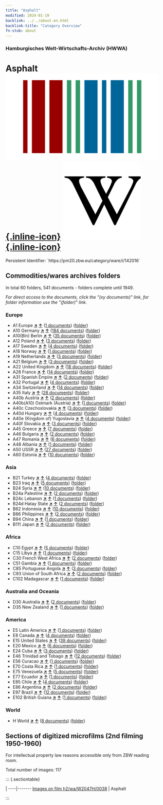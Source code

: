 ```yaml
---
title: "Asphalt"
modified: 2024-01-19
backlink: ../../about.en.html
backlink-title: "Category Overview"
fn-stub: about
---
```


### Hamburgisches Welt-Wirtschafts-Archiv (HWWA)

# Asphalt &#160; [![Wikidata](/images/Wikidata-logo.svg "Wikidata"){.inline-icon}](http://www.wikidata.org/entity/Q189259) [![Wikipedia](/images/Wikipedia-W.svg "Wikipedia"){.inline-icon}](https://en.wikipedia.org/wiki/Asphalt_concrete)

<div class="hint">Persistent Identifier: `https://pm20.zbw.eu/category/ware/i/142016`</div>







## Commodities/wares archives folders







In total 60 folders, 541 documents - folders complete until 1949.

_For direct access to the documents, click the "(xy documents)" link, for folder information use the "(folder)" link._



### Europe

- A1 Europe [**&nearr;**](../../../geo/i/140892/about.en.html "Europe (all folders)") [**&uarr;**](../../../geo/about.en.html#A1 "Country category system") (<a href="https://pm20.zbw.eu/iiifview/folder/wa/142016,140892" title="about: Asphalt : Europe" target="_blank">1 documents</a>) ([folder](../../../../folder/wa/1420xx/142016/1408xx/140892/about.en.html))
- A10 Germany [**&nearr;**](../../../geo/i/126128/about.en.html "Germany (all folders)") [**&uarr;**](../../../geo/about.en.html#A10 "Country category system") (<a href="https://pm20.zbw.eu/iiifview/folder/wa/142016,126128" title="about: Asphalt : Germany" target="_blank">184 documents</a>) ([folder](../../../../folder/wa/1420xx/142016/1261xx/126128/about.en.html))
- A10(Bln) Berlin [**&nearr;**](../../../geo/i/140933/about.en.html "Berlin (all folders)") [**&uarr;**](../../../geo/about.en.html#A10(Bln) "Country category system") (<a href="https://pm20.zbw.eu/iiifview/folder/wa/142016,140933" title="about: Asphalt : Berlin" target="_blank">35 documents</a>) ([folder](../../../../folder/wa/1420xx/142016/1409xx/140933/about.en.html))
- A12 Poland [**&nearr;**](../../../geo/i/140962/about.en.html "Poland (all folders)") [**&uarr;**](../../../geo/about.en.html#A12 "Country category system") (<a href="https://pm20.zbw.eu/iiifview/folder/wa/142016,140962" title="about: Asphalt : Poland" target="_blank">3 documents</a>) ([folder](../../../../folder/wa/1420xx/142016/1409xx/140962/about.en.html))
- A17 Sweden [**&nearr;**](../../../geo/i/140968/about.en.html "Sweden (all folders)") [**&uarr;**](../../../geo/about.en.html#A17 "Country category system") (<a href="https://pm20.zbw.eu/iiifview/folder/wa/142016,140968" title="about: Asphalt : Sweden" target="_blank">4 documents</a>) ([folder](../../../../folder/wa/1420xx/142016/1409xx/140968/about.en.html))
- A18 Norway [**&nearr;**](../../../geo/i/140969/about.en.html "Norway (all folders)") [**&uarr;**](../../../geo/about.en.html#A18 "Country category system") (<a href="https://pm20.zbw.eu/iiifview/folder/wa/142016,140969" title="about: Asphalt : Norway" target="_blank">1 documents</a>) ([folder](../../../../folder/wa/1420xx/142016/1409xx/140969/about.en.html))
- A19 Netherlands [**&nearr;**](../../../geo/i/140970/about.en.html "Netherlands (all folders)") [**&uarr;**](../../../geo/about.en.html#A19 "Country category system") (<a href="https://pm20.zbw.eu/iiifview/folder/wa/142016,140970" title="about: Asphalt : Netherlands" target="_blank">3 documents</a>) ([folder](../../../../folder/wa/1420xx/142016/1409xx/140970/about.en.html))
- A21 Belgium [**&nearr;**](../../../geo/i/140972/about.en.html "Belgium (all folders)") [**&uarr;**](../../../geo/about.en.html#A21 "Country category system") (<a href="https://pm20.zbw.eu/iiifview/folder/wa/142016,140972" title="about: Asphalt : Belgium" target="_blank">3 documents</a>) ([folder](../../../../folder/wa/1420xx/142016/1409xx/140972/about.en.html))
- A22 United Kingdom [**&nearr;**](../../../geo/i/140974/about.en.html "United Kingdom (all folders)") [**&uarr;**](../../../geo/about.en.html#A22 "Country category system") (<a href="https://pm20.zbw.eu/iiifview/folder/wa/142016,140974" title="about: Asphalt : United Kingdom" target="_blank">18 documents</a>) ([folder](../../../../folder/wa/1420xx/142016/1409xx/140974/about.en.html))
- A28 France [**&nearr;**](../../../geo/i/140982/about.en.html "France (all folders)") [**&uarr;**](../../../geo/about.en.html#A28 "Country category system") (<a href="https://pm20.zbw.eu/iiifview/folder/wa/142016,140982" title="about: Asphalt : France" target="_blank">14 documents</a>) ([folder](../../../../folder/wa/1420xx/142016/1409xx/140982/about.en.html))
- A31 Spanish Empire [**&nearr;**](../../../geo/i/140986/about.en.html "Spanish Empire (all folders)") [**&uarr;**](../../../geo/about.en.html#A31 "Country category system") (<a href="https://pm20.zbw.eu/iiifview/folder/wa/142016,140986" title="about: Asphalt : Spanish Empire" target="_blank">2 documents</a>) ([folder](../../../../folder/wa/1420xx/142016/1409xx/140986/about.en.html))
- A32 Portugal [**&nearr;**](../../../geo/i/140987/about.en.html "Portugal (all folders)") [**&uarr;**](../../../geo/about.en.html#A32 "Country category system") (<a href="https://pm20.zbw.eu/iiifview/folder/wa/142016,140987" title="about: Asphalt : Portugal" target="_blank">4 documents</a>) ([folder](../../../../folder/wa/1420xx/142016/1409xx/140987/about.en.html))
- A34 Switzerland [**&nearr;**](../../../geo/i/141007/about.en.html "Switzerland (all folders)") [**&uarr;**](../../../geo/about.en.html#A34 "Country category system") (<a href="https://pm20.zbw.eu/iiifview/folder/wa/142016,141007" title="about: Asphalt : Switzerland" target="_blank">14 documents</a>) ([folder](../../../../folder/wa/1420xx/142016/1410xx/141007/about.en.html))
- A35 Italy [**&nearr;**](../../../geo/i/141008/about.en.html "Italy (all folders)") [**&uarr;**](../../../geo/about.en.html#A35 "Country category system") (<a href="https://pm20.zbw.eu/iiifview/folder/wa/142016,141008" title="about: Asphalt : Italy" target="_blank">28 documents</a>) ([folder](../../../../folder/wa/1420xx/142016/1410xx/141008/about.en.html))
- A40b Austria [**&nearr;**](../../../geo/i/141731/about.en.html "Austria (all folders)") [**&uarr;**](../../../geo/about.en.html#A40b "Country category system") (<a href="https://pm20.zbw.eu/iiifview/folder/wa/142016,141731" title="about: Asphalt : Austria" target="_blank">2 documents</a>) ([folder](../../../../folder/wa/1420xx/142016/1417xx/141731/about.en.html))
- A40b(A10) Ostmark (Austria) [**&nearr;**](../../../geo/i/163025/about.en.html "Ostmark (Austria) (all folders)") [**&uarr;**](../../../geo/about.en.html#A40b(A10) "Country category system") (<a href="https://pm20.zbw.eu/iiifview/folder/wa/142016,163025" title="about: Asphalt : Ostmark (Austria)" target="_blank">1 documents</a>) ([folder](../../../../folder/wa/1420xx/142016/1630xx/163025/about.en.html))
- A40c Czechoslovakia [**&nearr;**](../../../geo/i/141022/about.en.html "Czechoslovakia (all folders)") [**&uarr;**](../../../geo/about.en.html#A40c "Country category system") (<a href="https://pm20.zbw.eu/iiifview/folder/wa/142016,141022" title="about: Asphalt : Czechoslovakia" target="_blank">3 documents</a>) ([folder](../../../../folder/wa/1420xx/142016/1410xx/141022/about.en.html))
- A40d Hungary [**&nearr;**](../../../geo/i/141025/about.en.html "Hungary (all folders)") [**&uarr;**](../../../geo/about.en.html#A40d "Country category system") (<a href="https://pm20.zbw.eu/iiifview/folder/wa/142016,141025" title="about: Asphalt : Hungary" target="_blank">4 documents</a>) ([folder](../../../../folder/wa/1420xx/142016/1410xx/141025/about.en.html))
- A40e (Kingdom of) Yugoslavia [**&nearr;**](../../../geo/i/141028/about.en.html "(Kingdom of) Yugoslavia (all folders)") [**&uarr;**](../../../geo/about.en.html#A40e "Country category system") (<a href="https://pm20.zbw.eu/iiifview/folder/wa/142016,141028" title="about: Asphalt : (Kingdom of) Yugoslavia" target="_blank">4 documents</a>) ([folder](../../../../folder/wa/1420xx/142016/1410xx/141028/about.en.html))
- A40f Slovakia [**&nearr;**](../../../geo/i/141029/about.en.html "Slovakia (all folders)") [**&uarr;**](../../../geo/about.en.html#A40f "Country category system") (<a href="https://pm20.zbw.eu/iiifview/folder/wa/142016,141029" title="about: Asphalt : Slovakia" target="_blank">3 documents</a>) ([folder](../../../../folder/wa/1420xx/142016/1410xx/141029/about.en.html))
- A45 Greece [**&nearr;**](../../../geo/i/141037/about.en.html "Greece (all folders)") [**&uarr;**](../../../geo/about.en.html#A45 "Country category system") (<a href="https://pm20.zbw.eu/iiifview/folder/wa/142016,141037" title="about: Asphalt : Greece" target="_blank">7 documents</a>) ([folder](../../../../folder/wa/1420xx/142016/1410xx/141037/about.en.html))
- A46 Bulgaria [**&nearr;**](../../../geo/i/141039/about.en.html "Bulgaria (all folders)") [**&uarr;**](../../../geo/about.en.html#A46 "Country category system") (<a href="https://pm20.zbw.eu/iiifview/folder/wa/142016,141039" title="about: Asphalt : Bulgaria" target="_blank">2 documents</a>) ([folder](../../../../folder/wa/1420xx/142016/1410xx/141039/about.en.html))
- A47 Romania [**&nearr;**](../../../geo/i/141040/about.en.html "Romania (all folders)") [**&uarr;**](../../../geo/about.en.html#A47 "Country category system") (<a href="https://pm20.zbw.eu/iiifview/folder/wa/142016,141040" title="about: Asphalt : Romania" target="_blank">6 documents</a>) ([folder](../../../../folder/wa/1420xx/142016/1410xx/141040/about.en.html))
- A48 Albania [**&nearr;**](../../../geo/i/141041/about.en.html "Albania (all folders)") [**&uarr;**](../../../geo/about.en.html#A48 "Country category system") (<a href="https://pm20.zbw.eu/iiifview/folder/wa/142016,141041" title="about: Asphalt : Albania" target="_blank">1 documents</a>) ([folder](../../../../folder/wa/1420xx/142016/1410xx/141041/about.en.html))
- A50 USSR [**&nearr;**](../../../geo/i/141043/about.en.html "USSR (all folders)") [**&uarr;**](../../../geo/about.en.html#A50 "Country category system") (<a href="https://pm20.zbw.eu/iiifview/folder/wa/142016,141043" title="about: Asphalt : USSR" target="_blank">27 documents</a>) ([folder](../../../../folder/wa/1420xx/142016/1410xx/141043/about.en.html))
- A60 Estonia [**&nearr;**](../../../geo/i/141052/about.en.html "Estonia (all folders)") [**&uarr;**](../../../geo/about.en.html#A60 "Country category system") (<a href="https://pm20.zbw.eu/iiifview/folder/wa/142016,141052" title="about: Asphalt : Estonia" target="_blank">10 documents</a>) ([folder](../../../../folder/wa/1420xx/142016/1410xx/141052/about.en.html))

### Asia

- B21 Turkey [**&nearr;**](../../../geo/i/141111/about.en.html "Turkey (all folders)") [**&uarr;**](../../../geo/about.en.html#B21 "Country category system") (<a href="https://pm20.zbw.eu/iiifview/folder/wa/142016,141111" title="about: Asphalt : Turkey" target="_blank">4 documents</a>) ([folder](../../../../folder/wa/1420xx/142016/1411xx/141111/about.en.html))
- B23 Iraq [**&nearr;**](../../../geo/i/141113/about.en.html "Iraq (all folders)") [**&uarr;**](../../../geo/about.en.html#B23 "Country category system") (<a href="https://pm20.zbw.eu/iiifview/folder/wa/142016,141113" title="about: Asphalt : Iraq" target="_blank">5 documents</a>) ([folder](../../../../folder/wa/1420xx/142016/1411xx/141113/about.en.html))
- B24 Syria [**&nearr;**](../../../geo/i/141114/about.en.html "Syria (all folders)") [**&uarr;**](../../../geo/about.en.html#B24 "Country category system") (<a href="https://pm20.zbw.eu/iiifview/folder/wa/142016,141114" title="about: Asphalt : Syria" target="_blank">10 documents</a>) ([folder](../../../../folder/wa/1420xx/142016/1411xx/141114/about.en.html))
- B24a Palestine [**&nearr;**](../../../geo/i/141115/about.en.html "Palestine (all folders)") [**&uarr;**](../../../geo/about.en.html#B24a "Country category system") (<a href="https://pm20.zbw.eu/iiifview/folder/wa/142016,141115" title="about: Asphalt : Palestine" target="_blank">2 documents</a>) ([folder](../../../../folder/wa/1420xx/142016/1411xx/141115/about.en.html))
- B24c Lebanon [**&nearr;**](../../../geo/i/141117/about.en.html "Lebanon (all folders)") [**&uarr;**](../../../geo/about.en.html#B24c "Country category system") (<a href="https://pm20.zbw.eu/iiifview/folder/wa/142016,141117" title="about: Asphalt : Lebanon" target="_blank">1 documents</a>) ([folder](../../../../folder/wa/1420xx/142016/1411xx/141117/about.en.html))
- B24d Hatay State [**&nearr;**](../../../geo/i/141155/about.en.html "Hatay State (all folders)") [**&uarr;**](../../../geo/about.en.html#B24d "Country category system") (<a href="https://pm20.zbw.eu/iiifview/folder/wa/142016,141155" title="about: Asphalt : Hatay State" target="_blank">2 documents</a>) ([folder](../../../../folder/wa/1420xx/142016/1411xx/141155/about.en.html))
- B62 Indonesia [**&nearr;**](../../../geo/i/141218/about.en.html "Indonesia (all folders)") [**&uarr;**](../../../geo/about.en.html#B62 "Country category system") (<a href="https://pm20.zbw.eu/iiifview/folder/wa/142016,141218" title="about: Asphalt : Indonesia" target="_blank">10 documents</a>) ([folder](../../../../folder/wa/1420xx/142016/1412xx/141218/about.en.html))
- B86 Philippines [**&nearr;**](../../../geo/i/141240/about.en.html "Philippines (all folders)") [**&uarr;**](../../../geo/about.en.html#B86 "Country category system") (<a href="https://pm20.zbw.eu/iiifview/folder/wa/142016,141240" title="about: Asphalt : Philippines" target="_blank">2 documents</a>) ([folder](../../../../folder/wa/1420xx/142016/1412xx/141240/about.en.html))
- B94 China [**&nearr;**](../../../geo/i/141253/about.en.html "China (all folders)") [**&uarr;**](../../../geo/about.en.html#B94 "Country category system") (<a href="https://pm20.zbw.eu/iiifview/folder/wa/142016,141253" title="about: Asphalt : China" target="_blank">1 documents</a>) ([folder](../../../../folder/wa/1420xx/142016/1412xx/141253/about.en.html))
- B111 Japan [**&nearr;**](../../../geo/i/141272/about.en.html "Japan (all folders)") [**&uarr;**](../../../geo/about.en.html#B111 "Country category system") (<a href="https://pm20.zbw.eu/iiifview/folder/wa/142016,141272" title="about: Asphalt : Japan" target="_blank">2 documents</a>) ([folder](../../../../folder/wa/1420xx/142016/1412xx/141272/about.en.html))

### Africa

- C10 Egypt [**&nearr;**](../../../geo/i/141336/about.en.html "Egypt (all folders)") [**&uarr;**](../../../geo/about.en.html#C10 "Country category system") (<a href="https://pm20.zbw.eu/iiifview/folder/wa/142016,141336" title="about: Asphalt : Egypt" target="_blank">5 documents</a>) ([folder](../../../../folder/wa/1420xx/142016/1413xx/141336/about.en.html))
- C15 Libya [**&nearr;**](../../../geo/i/141339/about.en.html "Libya (all folders)") [**&uarr;**](../../../geo/about.en.html#C15 "Country category system") (<a href="https://pm20.zbw.eu/iiifview/folder/wa/142016,141339" title="about: Asphalt : Libya" target="_blank">1 documents</a>) ([folder](../../../../folder/wa/1420xx/142016/1413xx/141339/about.en.html))
- C30 French West Africa [**&nearr;**](../../../geo/i/141361/about.en.html "French West Africa (all folders)") [**&uarr;**](../../../geo/about.en.html#C30 "Country category system") (<a href="https://pm20.zbw.eu/iiifview/folder/wa/142016,141361" title="about: Asphalt : French West Africa" target="_blank">2 documents</a>) ([folder](../../../../folder/wa/1420xx/142016/1413xx/141361/about.en.html))
- C51 Gambia [**&nearr;**](../../../geo/i/141400/about.en.html "Gambia (all folders)") [**&uarr;**](../../../geo/about.en.html#C51 "Country category system") (<a href="https://pm20.zbw.eu/iiifview/folder/wa/142016,141400" title="about: Asphalt : Gambia" target="_blank">1 documents</a>) ([folder](../../../../folder/wa/1420xx/142016/1414xx/141400/about.en.html))
- C85 Portuguese Angola [**&nearr;**](../../../geo/i/141449/about.en.html "Portuguese Angola (all folders)") [**&uarr;**](../../../geo/about.en.html#C85 "Country category system") (<a href="https://pm20.zbw.eu/iiifview/folder/wa/142016,141449" title="about: Asphalt : Portuguese Angola" target="_blank">3 documents</a>) ([folder](../../../../folder/wa/1420xx/142016/1414xx/141449/about.en.html))
- C93 Union of South Africa [**&nearr;**](../../../geo/i/141454/about.en.html "Union of South Africa (all folders)") [**&uarr;**](../../../geo/about.en.html#C93 "Country category system") (<a href="https://pm20.zbw.eu/iiifview/folder/wa/142016,141454" title="about: Asphalt : Union of South Africa" target="_blank">2 documents</a>) ([folder](../../../../folder/wa/1420xx/142016/1414xx/141454/about.en.html))
- C102 Madagascar [**&nearr;**](../../../geo/i/141464/about.en.html "Madagascar (all folders)") [**&uarr;**](../../../geo/about.en.html#C102 "Country category system") (<a href="https://pm20.zbw.eu/iiifview/folder/wa/142016,141464" title="about: Asphalt : Madagascar" target="_blank">1 documents</a>) ([folder](../../../../folder/wa/1420xx/142016/1414xx/141464/about.en.html))

### Australia and Oceania

- D30 Australia [**&nearr;**](../../../geo/i/141621/about.en.html "Australia (all folders)") [**&uarr;**](../../../geo/about.en.html#D30 "Country category system") (<a href="https://pm20.zbw.eu/iiifview/folder/wa/142016,141621" title="about: Asphalt : Australia" target="_blank">2 documents</a>) ([folder](../../../../folder/wa/1420xx/142016/1416xx/141621/about.en.html))
- D35 New Zealand [**&nearr;**](../../../geo/i/141623/about.en.html "New Zealand (all folders)") [**&uarr;**](../../../geo/about.en.html#D35 "Country category system") (<a href="https://pm20.zbw.eu/iiifview/folder/wa/142016,141623" title="about: Asphalt : New Zealand" target="_blank">1 documents</a>) ([folder](../../../../folder/wa/1420xx/142016/1416xx/141623/about.en.html))

### America

- E5 Latin America [**&nearr;**](../../../geo/i/141641/about.en.html "Latin America (all folders)") [**&uarr;**](../../../geo/about.en.html#E5 "Country category system") (<a href="https://pm20.zbw.eu/iiifview/folder/wa/142016,141641" title="about: Asphalt : Latin America" target="_blank">1 documents</a>) ([folder](../../../../folder/wa/1420xx/142016/1416xx/141641/about.en.html))
- E8 Canada [**&nearr;**](../../../geo/i/141644/about.en.html "Canada (all folders)") [**&uarr;**](../../../geo/about.en.html#E8 "Country category system") (<a href="https://pm20.zbw.eu/iiifview/folder/wa/142016,141644" title="about: Asphalt : Canada" target="_blank">4 documents</a>) ([folder](../../../../folder/wa/1420xx/142016/1416xx/141644/about.en.html))
- E15 United States [**&nearr;**](../../../geo/i/141653/about.en.html "United States (all folders)") [**&uarr;**](../../../geo/about.en.html#E15 "Country category system") (<a href="https://pm20.zbw.eu/iiifview/folder/wa/142016,141653" title="about: Asphalt : United States" target="_blank">39 documents</a>) ([folder](../../../../folder/wa/1420xx/142016/1416xx/141653/about.en.html))
- E20 Mexico [**&nearr;**](../../../geo/i/141657/about.en.html "Mexico (all folders)") [**&uarr;**](../../../geo/about.en.html#E20 "Country category system") (<a href="https://pm20.zbw.eu/iiifview/folder/wa/142016,141657" title="about: Asphalt : Mexico" target="_blank">6 documents</a>) ([folder](../../../../folder/wa/1420xx/142016/1416xx/141657/about.en.html))
- E24 Cuba [**&nearr;**](../../../geo/i/141659/about.en.html "Cuba (all folders)") [**&uarr;**](../../../geo/about.en.html#E24 "Country category system") (<a href="https://pm20.zbw.eu/iiifview/folder/wa/142016,141659" title="about: Asphalt : Cuba" target="_blank">3 documents</a>) ([folder](../../../../folder/wa/1420xx/142016/1416xx/141659/about.en.html))
- E46 Trinidad and Tobago [**&nearr;**](../../../geo/i/141667/about.en.html "Trinidad and Tobago (all folders)") [**&uarr;**](../../../geo/about.en.html#E46 "Country category system") (<a href="https://pm20.zbw.eu/iiifview/folder/wa/142016,141667" title="about: Asphalt : Trinidad and Tobago" target="_blank">12 documents</a>) ([folder](../../../../folder/wa/1420xx/142016/1416xx/141667/about.en.html))
- E56 Curacao [**&nearr;**](../../../geo/i/141675/about.en.html "Curacao (all folders)") [**&uarr;**](../../../geo/about.en.html#E56 "Country category system") (<a href="https://pm20.zbw.eu/iiifview/folder/wa/142016,141675" title="about: Asphalt : Curacao" target="_blank">1 documents</a>) ([folder](../../../../folder/wa/1420xx/142016/1416xx/141675/about.en.html))
- E70 Costa Rica [**&nearr;**](../../../geo/i/141683/about.en.html "Costa Rica (all folders)") [**&uarr;**](../../../geo/about.en.html#E70 "Country category system") (<a href="https://pm20.zbw.eu/iiifview/folder/wa/142016,141683" title="about: Asphalt : Costa Rica" target="_blank">1 documents</a>) ([folder](../../../../folder/wa/1420xx/142016/1416xx/141683/about.en.html))
- E75 Venezuela [**&nearr;**](../../../geo/i/141686/about.en.html "Venezuela (all folders)") [**&uarr;**](../../../geo/about.en.html#E75 "Country category system") (<a href="https://pm20.zbw.eu/iiifview/folder/wa/142016,141686" title="about: Asphalt : Venezuela" target="_blank">5 documents</a>) ([folder](../../../../folder/wa/1420xx/142016/1416xx/141686/about.en.html))
- E77 Ecuador [**&nearr;**](../../../geo/i/141688/about.en.html "Ecuador (all folders)") [**&uarr;**](../../../geo/about.en.html#E77 "Country category system") (<a href="https://pm20.zbw.eu/iiifview/folder/wa/142016,141688" title="about: Asphalt : Ecuador" target="_blank">1 documents</a>) ([folder](../../../../folder/wa/1420xx/142016/1416xx/141688/about.en.html))
- E85 Chile [**&nearr;**](../../../geo/i/141691/about.en.html "Chile (all folders)") [**&uarr;**](../../../geo/about.en.html#E85 "Country category system") (<a href="https://pm20.zbw.eu/iiifview/folder/wa/142016,141691" title="about: Asphalt : Chile" target="_blank">4 documents</a>) ([folder](../../../../folder/wa/1420xx/142016/1416xx/141691/about.en.html))
- E86 Argentina [**&nearr;**](../../../geo/i/141692/about.en.html "Argentina (all folders)") [**&uarr;**](../../../geo/about.en.html#E86 "Country category system") (<a href="https://pm20.zbw.eu/iiifview/folder/wa/142016,141692" title="about: Asphalt : Argentina" target="_blank">2 documents</a>) ([folder](../../../../folder/wa/1420xx/142016/1416xx/141692/about.en.html))
- E97 Brazil [**&nearr;**](../../../geo/i/141697/about.en.html "Brazil (all folders)") [**&uarr;**](../../../geo/about.en.html#E97 "Country category system") (<a href="https://pm20.zbw.eu/iiifview/folder/wa/142016,141697" title="about: Asphalt : Brazil" target="_blank">12 documents</a>) ([folder](../../../../folder/wa/1420xx/142016/1416xx/141697/about.en.html))
- E102 British Guiana [**&nearr;**](../../../geo/i/141700/about.en.html "British Guiana (all folders)") [**&uarr;**](../../../geo/about.en.html#E102 "Country category system") (<a href="https://pm20.zbw.eu/iiifview/folder/wa/142016,141700" title="about: Asphalt : British Guiana" target="_blank">1 documents</a>) ([folder](../../../../folder/wa/1420xx/142016/1417xx/141700/about.en.html))

### World

- H World [**&nearr;**](../../../geo/i/141728/about.en.html "World (all folders)") [**&uarr;**](../../../geo/about.en.html#H "Country category system") (<a href="https://pm20.zbw.eu/iiifview/folder/wa/142016,141728" title="about: Asphalt : World" target="_blank">8 documents</a>) ([folder](../../../../folder/wa/1420xx/142016/1417xx/141728/about.en.html))



<a id="filmsections" />

## Sections of digitized microfilms (2nd filming 1950-1960)

<p>For intellectual property law reasons accessible only from ZBW reading room.</p>



<p>Total number of images: 117</p>




::: {.sectiontable}

 | 
----|-------
<a class="btn" href="https://pm20.zbw.eu/film/h2/wa/W2047H/0038" rel="nofollow">Images on film h2/wa/W2047H/0038</a> | Asphalt


:::
















